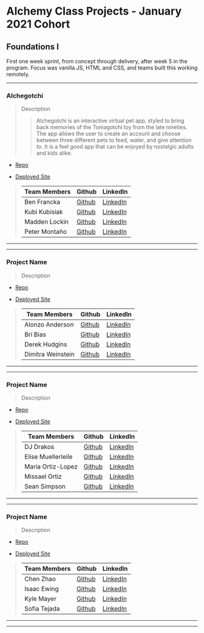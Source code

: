 # Alchemy Class Projects - January 2021 Cohort

## Foundations I

First one week sprint, from concept through delivery, after week 5 in the program.  Focus was vanilla JS, HTML and CSS, and teams built this working remotely.
___

### Alchegotchi

> Description 
>> Alchegotchi is an interactive virtual pet app, styled to bring back memories of the Tomagotchi toy from the late nineties. The app allows the user to create an account and choose between three different pets to feed, water, and give attention to. It is a feel good app that can be enjoyed by nostalgic adults and kids alike.

* [Repo](https://github.com/Virtual-Pet-Task-Munger/virtual-pet/tree/dev)

* [Deployed Site](https://virtual-pet-task-munger.github.io/virtual-pet/)

>| Team Members  | Github  | LinkedIn  |
>|---|---|---|
>| Ben Francka |  [Github](https://github.com/BenFrancka)  |  [LinkedIn](https://www.linkedin.com/in/ben-francka/)  |
>| Kubi Kubisiak |  [Github](https://github.com/mckubisiak)  |  [LinkedIn](https://www.linkedin.com/in/kubisiak/)  |
>| Madden Lockin |  [Github](https://github.com/maddenlockin)  |  [LinkedIn](https://www.linkedin.com/in/madden-lockin/)  |
>| Peter Montaño |  [Github](https://github.com/Montano-Pete)  |  [LinkedIn](https://www.linkedin.com/in/petermontano/)  |

___
___

### Project Name

> Description 
>> 

* [Repo]()

* [Deployed Site]()

>| Team Members  | Github  | LinkedIn  |
>|---|---|---|
>| Alonzo Anderson |  [Github](https://github.com/Alonzo-Anderson)  |  [LinkedIn](https://www.linkedin.com/in/alonzo-anderson-8a6a27172/)  |
>| Bri Bias |  [Github](https://github.com/bribias)  |  [LinkedIn](https://www.linkedin.com/in/brianna-bias/)  |
>| Derek Hudgins |  [Github](https://github.com/DerekHudgins)  |  [LinkedIn](https://www.linkedin.com/in/derekhudgins/)  |
>| Dimitra Weinstein |  [Github](https://github.com/dimitraweinstein)  |  [LinkedIn](https://www.linkedin.com/in/dimitraweinstein/)  |

___
___

### Project Name

> Description 
>> 

* [Repo]()

* [Deployed Site]()

>| Team Members  | Github  | LinkedIn  |
>|---|---|---|
>| DJ Drakos |  [Github](https://github.com/dianajodrakos)  |  [LinkedIn](https://www.linkedin.com/in/dj-drakos/)  |
>| Elise Muellerleile |  [Github](https://github.com/eliamue)  |  [LinkedIn](https://www.linkedin.com/in/eliamue/)  |
>| Maria Ortiz-Lopez |  [Github](https://github.com/MariaOrtiz1)  |  [LinkedIn](https://www.linkedin.com/in/maria-ortiz-lopez-54392a211/)  |
>| Missael Ortiz |  [Github](https://github.com/MissaelOrtiz)  |  [LinkedIn](https://www.linkedin.com/in/missael-ortiz-8bb166212/)  |
>| Sean Simpson |  [Github](https://github.com/simpson-sean)  |  [LinkedIn](www.linkedin.com/in/simpson-sean)  |

___
___

### Project Name

> Description 
>> 

* [Repo]()

* [Deployed Site]()

>| Team Members  | Github  | LinkedIn  |
>|---|---|---|
>| Chen Zhao |  [Github](https://github.com/chenerychen)  |  [LinkedIn](https://www.linkedin.com/in/hi-yusei/)  |
>| Isaac Ewing |  [Github](https://github.com/Isaac-Ewing)  |  [LinkedIn](https://www.linkedin.com/in/isaac-ewing/)  |
>| Kyle Mayer |  [Github](https://github.com/kylemayer)  |  [LinkedIn](https://www.linkedin.com/in/kyle-mayer88/)  |
>| Sofia Tejada |  [Github](https://github.com/sofiatejada)  |  [LinkedIn](https://www.linkedin.com/in/sofianais/)  |

___
___
